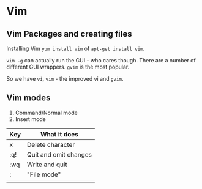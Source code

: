 # Vim

## Vim Packages and creating files

Installing Vim `yum install vim` of `apt-get install vim`.

`vim -g` can actually run the GUI - who cares though. There are a number of different GUI wrappers. `gvim` is the most popular.

So we have `vi`, `vim` - the improved vi and `gvim`.

## Vim modes

1. Command/Normal mode
2. Insert mode

| Key 		| What it does 				|
| ---		| ---						|
| x			| Delete character 			|
| :q! 		| Quit and omit changes 	|
| :wq		| Write and quit	 		|
| : 		| "File mode" 				|
|			| 							|

